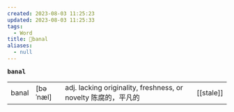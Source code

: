 ```yaml
---
created: 2023-08-03 11:25:23
updated: 2023-08-03 11:25:33
tags:
  - Word
title: 📖banal
aliases:
  - null
---
```


<pre><strong>banal</strong></pre>
|   |   |   |   |
|---|---|---|---|
|banal|[bəˈnæl]|adj. lacking originality, freshness, or novelty 陈腐的，平凡的|[[stale]]|